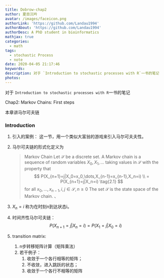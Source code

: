 ```yaml
---
title: Dobrow-chap2
author: 夏目沉吟
avatar: /images/faceicon.png
authorLink: 'https://github.com/Landau1994'
authorAbout: 'https://github.com/Landau1994'
authorDesc: A PhD student in bioinformatics
mathjax: true
categories:
  - math
tags:
  - stochastic Process
  - note
date: 2020-04-05 21:17:46
keywords:
description: 对于 `Introduction to stochastic processes with R`一书的笔记
photos:
---
```

对于 `Introduction to stochastic processes with R`一书的笔记

Chap2: Markov Chains: First steps

本章讲马尔可夫链

### Introduction 

1. 引入的案例：
   这一节，用一个类似大富翁的游戏来引入马尔可夫夫性。
2. 马尔可夫链的形式化定义为
    > Markov Chain
    > Let $\mathcal{S}$ be a discrete set. A Markov chain is a sequence of random variables $X_0,X_1,\dots$ taking values in $\mathcal{S}$ with the property that
    > $$ P(X_{n+1}=j|X_0=x_0,\dots,X_{n-1}=x_{n-1},X_n=i) \\ = P(X_{n+1}=j|X_n=i) \tag{2.1} $$ 
    > for all $x_0,\dots,x_{n-1},i,j\in\mathcal{S},n\ge0$ The set $\mathcal{S}$ is the state space of the Markov chain. 、

3. $X_n=i$ 称为在时刻n到达状态i。
4. 时间齐性马尔可夫链：
   $$ P(X_{n+1}=j|X_{n}=i)=P(X_1=j|X_0=i) \tag{2.2}$$
5. transition matrix:
   	1. n步转移矩阵计算（矩阵乘法）
   	2. 若干例子：
   		1) 收敛于一个各行相等的矩阵；
   		2) 不收敛，进入跳跃的状态；
   		3) 收敛于一个各行不相等的矩阵
